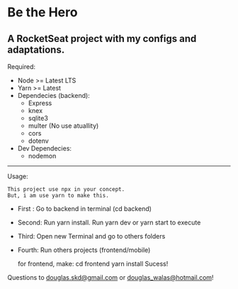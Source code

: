 Be the Hero
============================
A RocketSeat project with 
my configs and adaptations.
----------------------------
Required:
 - Node >= Latest LTS
 - Yarn >= Latest
 - Dependecies (backend):
    - Express
    - knex
    - sqlite3
    - multer (No use atuallity)
    - cors
    - dotenv
 - Dev Dependecies:
    - nodemon


------------------------
Usage:

    This project use npx in your concept. 
    But, i am use yarn to make this.

 - First : Go to backend in terminal (cd backend)
 - Second: Run yarn install. 
   Run yarn dev or yarn start to execute
 - Third: Open new Terminal and go to others folders
 - Fourth: Run others projects (frontend/mobile)

    for frontend, make:
        cd frontend
        yarn install
Sucess!


Questions to douglas.skd@gmail.com or douglas_walas@hotmail.com!

